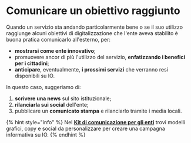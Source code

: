 # Comunicare un obiettivo raggiunto

Quando un servizio sta andando particolarmente bene o se il suo utilizzo raggiunge alcuni obiettivi di digitalizzazione che l'ente aveva stabilito è buona pratica comunicarlo all'esterno, per:

* **mostrarsi come ente innovativo**;
* promuovere ancor di più l'utilizzo del servizio, **enfatizzando i benefici per i cittadini**;
* **anticipare**, eventualmente, **i prossimi servizi** che verranno resi disponibili su IO.

In questo caso, suggeriamo di:

1. **scrivere una news** sul sito istituzionale;
2. **rilanciarla sui social** dell'ente;
3. pubblicare un **comunicato stampa** e rilanciarlo tramite i media locali.

{% hint style="info" %}
Nel [**Kit di comunicazione per gli enti**](https://docs.pagopa.it/kit-di-comunicazione-per-gli-enti/) trovi modelli grafici, copy e social da personalizzare per creare una campagna informativa su IO.
{% endhint %}
